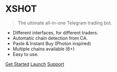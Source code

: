 # XSHOT 

> The ultimate all-in-one Telegram trading bot.



- Different interfaces, for different traders.
- Automatic chain detection from CA.
- Paste & Instant Buy (Photon inspired)
- Multiple chains available (6+)
- Easy to use.

[Get Started](#Introduction)
[Launch](https://t.me/xshot_trading_bot)
[Support](https://t.me/Xshot_trading)

